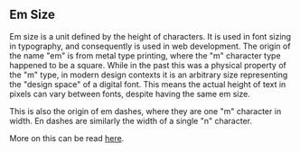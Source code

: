 ## Em Size
Em size is a unit defined by the height of characters.  It is used in font sizing in typography, and consequently is used in web development.  The origin of the name "em" is from metal type printing, where the "m" character type happened to be a square.  While in the past this was a physical property of the "m" type, in modern design contexts it is an arbitrary size representing the "design space" of a digital font.  This means the actual height of text in pixels can vary between fonts, despite having the same em size.

This is also the origin of em dashes, where they are one "m" character in width.  En dashes are similarly the width of a single "n" character.

More on this can be read [here](https://tonsky.me/blog/font-size/).

